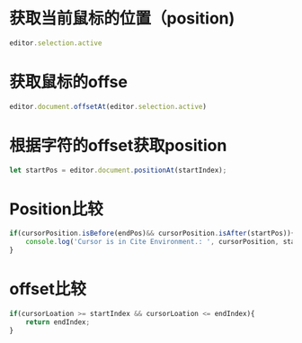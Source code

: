 # 获取当前鼠标的位置（position)

```js
editor.selection.active
```

# 获取鼠标的offse

```js
editor.document.offsetAt(editor.selection.active)
```



# 根据字符的offset获取position

```js
let startPos = editor.document.positionAt(startIndex);
```


# Position比较

```js
if(cursorPosition.isBefore(endPos)&& cursorPosition.isAfter(startPos)){
    console.log('Cursor is in Cite Environment.: ', cursorPosition, startPos, endPos);
}
```

# offset比较

```js
if(cursorLoation >= startIndex && cursorLoation <= endIndex){
    return endIndex;
}
```




